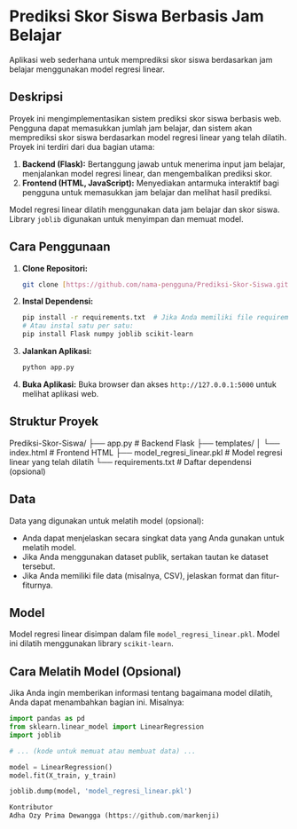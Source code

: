 # Prediksi Skor Siswa Berbasis Jam Belajar

Aplikasi web sederhana untuk memprediksi skor siswa berdasarkan jam belajar menggunakan model regresi linear.

## Deskripsi

Proyek ini mengimplementasikan sistem prediksi skor siswa berbasis web. Pengguna dapat memasukkan jumlah jam belajar, dan sistem akan memprediksi skor siswa berdasarkan model regresi linear yang telah dilatih. Proyek ini terdiri dari dua bagian utama:

1.  **Backend (Flask):** Bertanggung jawab untuk menerima input jam belajar, menjalankan model regresi linear, dan mengembalikan prediksi skor.
2.  **Frontend (HTML, JavaScript):** Menyediakan antarmuka interaktif bagi pengguna untuk memasukkan jam belajar dan melihat hasil prediksi.

Model regresi linear dilatih menggunakan data jam belajar dan skor siswa. Library `joblib` digunakan untuk menyimpan dan memuat model.

## Cara Penggunaan

1.  **Clone Repositori:**
    ```bash
    git clone [https://github.com/nama-pengguna/Prediksi-Skor-Siswa.git](https://github.com/nama-pengguna/Prediksi-Skor-Siswa.git)  # Ganti dengan nama pengguna dan repositori Anda
    ```

2.  **Instal Dependensi:**
    ```bash
    pip install -r requirements.txt  # Jika Anda memiliki file requirements.txt
    # Atau instal satu per satu:
    pip install Flask numpy joblib scikit-learn
    ```

3.  **Jalankan Aplikasi:**
    ```bash
    python app.py
    ```

4.  **Buka Aplikasi:**
    Buka browser dan akses `http://127.0.0.1:5000` untuk melihat aplikasi web.

## Struktur Proyek

Prediksi-Skor-Siswa/
├── app.py              # Backend Flask
├── templates/
│   └── index.html      # Frontend HTML
├── model_regresi_linear.pkl  # Model regresi linear yang telah dilatih
└── requirements.txt   # Daftar dependensi (opsional)


## Data

Data yang digunakan untuk melatih model (opsional):

*   Anda dapat menjelaskan secara singkat data yang Anda gunakan untuk melatih model.
*   Jika Anda menggunakan dataset publik, sertakan tautan ke dataset tersebut.
*   Jika Anda memiliki file data (misalnya, CSV), jelaskan format dan fitur-fiturnya.

## Model

Model regresi linear disimpan dalam file `model_regresi_linear.pkl`. Model ini dilatih menggunakan library `scikit-learn`.

## Cara Melatih Model (Opsional)

Jika Anda ingin memberikan informasi tentang bagaimana model dilatih, Anda dapat menambahkan bagian ini. Misalnya:

```python
import pandas as pd
from sklearn.linear_model import LinearRegression
import joblib

# ... (kode untuk memuat atau membuat data) ...

model = LinearRegression()
model.fit(X_train, y_train)

joblib.dump(model, 'model_regresi_linear.pkl')

Kontributor
Adha Ozy Prima Dewangga (https://github.com/markenji)

